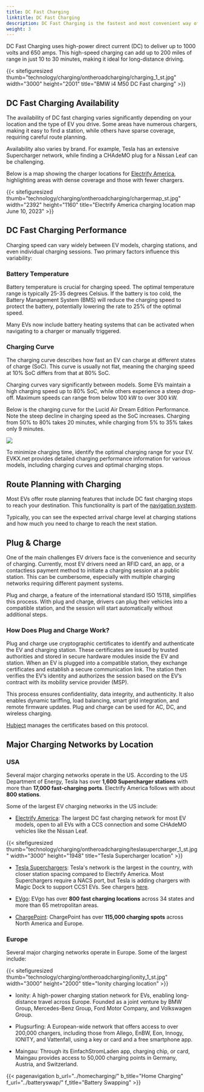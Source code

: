 ```yaml
---
title: DC Fast Charging
linktitle: DC Fast Charging
description: DC Fast Charging is the fastest and most convenient way of charging an EV on the road.
weight: 3
---
```

<!-- markdownlint-disable MD033 -->

DC Fast Charging uses high-power direct current (DC) to deliver up to 1000 volts and 650 amps. This high-speed charging can add up to 200 miles of range in just 10 to 30 minutes, making it ideal for long-distance driving.

{{< sitefiguresized thumb="technology/charging/ontheroadcharging/charging_1_st.jpg" width="3000" height="2001" title="BMW i4 M50 DC Fast charging" >}}

## DC Fast Charging Availability

The availability of DC fast charging varies significantly depending on your location and the type of EV you drive. Some areas have numerous chargers, making it easy to find a station, while others have sparse coverage, requiring careful route planning.

Availability also varies by brand. For example, Tesla has an extensive Supercharger network, while finding a CHAdeMO plug for a Nissan Leaf can be challenging.

Below is a map showing the charger locations for [Electrify America](https://www.electrifyamerica.com/locate-charger/), highlighting areas with dense coverage and those with fewer chargers.

{{< sitefiguresized thumb="technology/charging/ontheroadcharging/chargermap_st.jpg" width="2392" height="1160" title="Electrify America charging location map June 10, 2023" >}}

## DC Fast Charging Performance

Charging speed can vary widely between EV models, charging stations, and even individual charging sessions. Two primary factors influence this variability:

### Battery Temperature

Battery temperature is crucial for charging speed. The optimal temperature range is typically 25-35 degrees Celsius. If the battery is too cold, the Battery Management System (BMS) will reduce the charging speed to protect the battery, potentially lowering the rate to 25% of the optimal speed.

Many EVs now include battery heating systems that can be activated when navigating to a charger or manually triggered.

### Charging Curve

The charging curve describes how fast an EV can charge at different states of charge (SoC). This curve is usually not flat, meaning the charging speed at 10% SoC differs from that at 80% SoC.

Charging curves vary significantly between models. Some EVs maintain a high charging speed up to 80% SoC, while others experience a steep drop-off. Maximum speeds can range from below 100 kW to over 300 kW.

Below is the charging curve for the Lucid Air Dream Edition Performance. Note the steep decline in charging speed as the SoC increases. Charging from 50% to 80% takes 20 minutes, while charging from 5% to 35% takes only 9 minutes.

<img src="/images/models/lucid/air/air_dream_edition_performance/chargingcurve.svg" class="img-fluid">

To minimize charging time, identify the optimal charging range for your EV. EVKX.net provides detailed charging performance information for various models, including charging curves and optimal charging stops.

## Route Planning with Charging

Most EVs offer route planning features that include DC fast charging stops to reach your destination. This functionality is part of the [navigation system](../../infotainment/navigation/).

Typically, you can see the expected arrival charge level at charging stations and how much you need to charge to reach the next station.

## Plug & Charge

One of the main challenges EV drivers face is the convenience and security of charging. Currently, most EV drivers need an RFID card, an app, or a contactless payment method to initiate a charging session at a public station. This can be cumbersome, especially with multiple charging networks requiring different payment systems.

Plug and charge, a feature of the international standard ISO 15118, simplifies this process. With plug and charge, drivers can plug their vehicles into a compatible station, and the session will start automatically without additional steps.

### How Does Plug and Charge Work?

Plug and charge use cryptographic certificates to identify and authenticate the EV and charging station. These certificates are issued by trusted authorities and stored in secure hardware modules inside the EV and station. When an EV is plugged into a compatible station, they exchange certificates and establish a secure communication link. The station then verifies the EV’s identity and authorizes the session based on the EV’s contract with its mobility service provider (MSP).

This process ensures confidentiality, data integrity, and authenticity. It also enables dynamic tariffing, load balancing, smart grid integration, and remote firmware updates. Plug and charge can be used for AC, DC, and wireless charging.

[Hubject](https://www.hubject.com/) manages the certificates based on this protocol.

## Major Charging Networks by Location

### USA

Several major charging networks operate in the US. According to the US Department of Energy, Tesla has over **1,600 Supercharger stations** with more than **17,000 fast-charging ports**. Electrify America follows with about **800 stations**.

Some of the largest EV charging networks in the US include:

- [Electrify America](https://www.electrifyamerica.com/): The largest DC fast charging network for most EV models, open to all EVs with a CCS connection and some CHAdeMO vehicles like the Nissan Leaf.

{{< sitefiguresized thumb="technology/charging/ontheroadcharging/teslasupercharger_1_st.jpg" width="3000" height="1948" title="Tesla Supercharger location" >}}

- [Tesla Superchargers](https://www.tesla.com/findus/list/superchargers/United+States): Tesla's network is the largest in the country, with closer station spacing compared to Electrify America. Most Superchargers require a NACS port, but Tesla is adding chargers with Magic Dock to support CCS1 EVs. See chargers [here](https://www.tesla.com/findus?v=2&bounds=60.61822541172234%2C-37.567384000000004%2C18.24809425121173%2C-150.067384&zoom=5&filters=party).

- [EVgo](https://www.evgo.com/): EVgo has over **800 fast charging locations** across 34 states and more than 65 metropolitan areas.

- [ChargePoint](https://driver.chargepoint.com/mapCenter/37.26709110057841/-121.95591497824141/18): ChargePoint has over **115,000 charging spots** across North America and Europe.

### Europe

Several major charging networks operate in Europe. Some of the largest include:

{{< sitefiguresized thumb="technology/charging/ontheroadcharging/ionity_1_st.jpg" width="3000" height="2000" title="Ionity charging location" >}}

- Ionity: A high-power charging station network for EVs, enabling long-distance travel across Europe. Founded as a joint venture by BMW Group, Mercedes-Benz Group, Ford Motor Company, and Volkswagen Group.

- Plugsurfing: A European-wide network that offers access to over 200,000 chargers, including those from Allego, EnBW, Eon, Innogy, IONITY, and Vattenfall, using a key or card and a free smartphone app.

- Maingau: Through its EinfachStromLaden app, charging chip, or card, Maingau provides access to 50,000 charging points in Germany, Austria, and Switzerland.

{{< pagenavigation b_url="../homecharging/" b_title="Home Charging" f_url="../batteryswap/" f_title="Battery Swapping" >}}